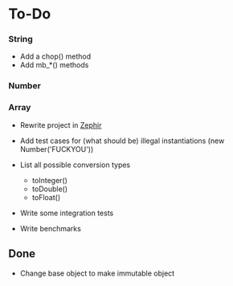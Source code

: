 # To-Do

### String
- Add a chop() method
- Add mb_*() methods

### Number

### Array


- Rewrite project in [Zephir](https://github.com/phalcon/zephir)
- Add test cases for (what should be) illegal instantiations (new Number('FUCKYOU'))
- List all possible conversion types
    - toInteger()
    - toDouble()
    - toFloat()

- Write some integration tests
- Write benchmarks


## Done
- Change base object to make immutable object

